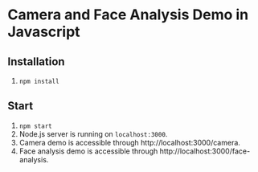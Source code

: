 # Camera and Face Analysis Demo in Javascript

## Installation
1. ```npm install```

## Start
1. ```npm start```
2. Node.js server is running on ```localhost:3000```.
3. Camera demo is accessible through http://localhost:3000/camera.
4. Face analysis demo is accessible through http://localhost:3000/face-analysis.
